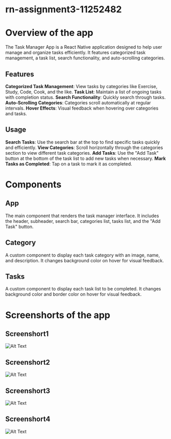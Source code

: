 # rn-assignment3-11252482

# Overview of the app
The Task Manager App is a React Native application designed to help user manage and organize tasks efficiently. It features categorized task management, a task list, search functionality, and auto-scrolling categories.

## Features
<b>Categorized Task Management</b>: View tasks by categories like Exercise, Study, Code, Cook, and the like.
<b>Task List</b>: Maintain a list of ongoing tasks with completion status.
<b>Search Functionality</b>: Quickly search through tasks.
<b>Auto-Scrolling Categories</b>: Categories scroll automatically at regular intervals.
<b>Hover Effects</b>: Visual feedback when hovering over categories and tasks.

## Usage
<b>Search Tasks</b>: Use the search bar at the top to find specific tasks quickly and efficiently.
<b>View Categories</b>: Scroll horizontally through the categories section to view different task categories.
<b>Add Tasks</b>: Use the "Add Task" button at the bottom of the task list to add new tasks when necessary.
<b>Mark Tasks as Completed</b>: Tap on a task to mark it as completed.


# Components

## App
The main component that renders the task manager interface. It includes the header, subheader, search bar, categories list, tasks list, and the "Add Task" button.

## Category
A custom component to display each task category with an image, name, and description. It changes background color on hover for visual feedback.

## Tasks
A custom component to display each task list to be completed. It changes background color and border color on hover for visual feedback.

# Screenshorts of the app

## Screenshort1
![Alt Text](Screenshorts/screenshot1.png)

## Screenshort2
![Alt Text](Screenshorts/screenshot2.png)

## Screenshort3
![Alt Text](Screenshorts/screenshot3.png)

## Screenshort4
![Alt Text](Screenshorts/screenshot4.png)